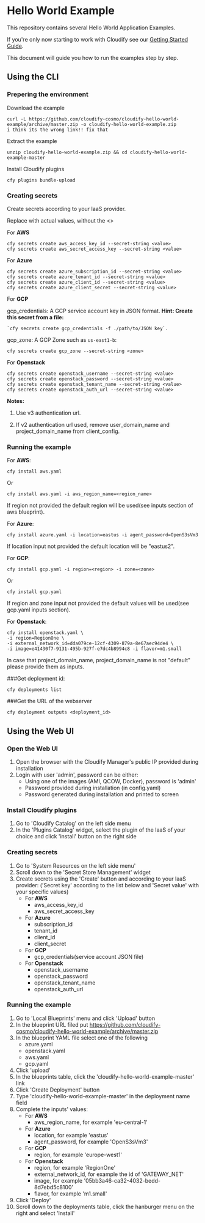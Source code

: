 # Hello World Example

This repository contains several Hello World Application Examples.

If you're only now starting to work with Cloudify see our [Getting Started Guide](https://cloudify.co/getting-started/).

This document will guide you how to run the examples step by step.


## Using the CLI


### Prepering the environment

Download the example
```shell
curl -L https://github.com/cloudify-cosmo/cloudify-hello-world-example/archive/master.zip -o cloudify-hello-world-example.zip
i think its the wrong link!! fix that 
```

Extract the example
```shell
unzip cloudify-hello-world-example.zip && cd cloudify-hello-world-example-master
```

Install Cloudify plugins
```shell
cfy plugins bundle-upload
```


### Creating secrets

Create secrets according to your IaaS provider.

Replace <value> with actual values, without the <>

For **AWS**
```shell
cfy secrets create aws_access_key_id --secret-string <value>
cfy secrets create aws_secret_access_key --secret-string <value>
```
 
For **Azure**
```shell
cfy secrets create azure_subscription_id --secret-string <value>
cfy secrets create azure_tenant_id --secret-string <value>
cfy secrets create azure_client_id --secret-string <value>
cfy secrets create azure_client_secret --secret-string <value>
```

For **GCP**

gcp_credentials: A GCP service account key in JSON format. **Hint: Create this secret from a file:**
```shell   
`cfy secrets create gcp_credentials -f ./path/to/JSON key`.
```                                             
gcp_zone: A GCP Zone such as `us-east1-b`:                                                              

```shell
cfy secrets create gcp_zone --secret-string <zone>                                                                                                                                              
```

For **Openstack**
```shell
cfy secrets create openstack_username --secret-string <value>
cfy secrets create openstack_password --secret-string <value>
cfy secrets create openstack_tenant_name --secret-string <value>
cfy secrets create openstack_auth_url --secret-string <value>
```

**Notes:** 

1. Use v3 authentication url.

2. If v2 authentication url used, remove user_domain_name and project_domain_name
from client_config. 
                  
         
### Running the example


For **AWS**:

```shell
cfy install aws.yaml 
```
Or 
```shell
cfy install aws.yaml -i aws_region_name=<region_name>
```
If region not provided the default region will be used(see inputs section of aws blueprint). 

For **Azure**:

```shell
cfy install azure.yaml -i location=eastus -i agent_password=OpenS3sVm3
```
If location input not provided the default location will be "eastus2".

For **GCP**:

```shell
cfy install gcp.yaml -i region=<region> -i zone=<zone>
```
Or 
```shell
cfy install gcp.yaml 
```
If region and zone input not provided the default values will be used(see gcp.yaml inputs section).

For **Openstack**:

```shell 
cfy install openstack.yaml \
-i region=RegionOne \
-i external_network_id=dda079ce-12cf-4309-879a-8e67aec94de4 \
-i image=e41430f7-9131-495b-927f-e7dc4b8994c8 -i flavor=m1.small
```
In case that project_domain_name, project_domain_name is not "default" please provide them as inputs.

###Get deployment id:       
```shell
cfy deployments list         
```
###Get the URL of the webserver
```shell
cfy deployment outputs <deployment_id>
```
## Using the Web UI

### Open the Web UI

1. Open the browser with the Cloudify Manager's public IP provided during installation
2. Login with user 'admin', password can be either:
    * Using one of the images (AMI, QCOW, Docker), password is 'admin'
    * Password provided during installation (in config.yaml)
    * Password generated during installation and printed to screen

### Install Cloudify plugins

1. Go to 'Cloudify Catalog' on the left side menu
2. In the 'Plugins Catalog' widget, select the plugin of the IaaS of your choice and click 'install' button on the right side

### Creating secrets

1. Go to 'System Resources on the left side menu'
2. Scroll down to the 'Secret Store Management' widget
3. Create secrets using the 'Create' button and according to your IaaS provider:
('Secret key' according to the list below and 'Secret value' with your specific values)
    * For **AWS**
        * aws_access_key_id
        * aws_secret_access_key
    * For **Azure**
        * subscription_id
        * tenant_id
        * client_id
        * client_secret
    * For **GCP**
        * gcp_credentials(service account JSON file)
    * For **Openstack**
         * openstack_username
         * openstack_password
         * openstack_tenant_name
         * openstack_auth_url
 

### Running the example

1. Go to 'Local Blueprints' menu and click 'Upload' button
2. In the blueprint URL filed put https://github.com/cloudify-cosmo/cloudify-hello-world-example/archive/master.zip
3. In the blueprint YAML file select one of the following  
    * azure.yaml
    * openstack.yaml
    * aws.yaml
    * gcp.yaml
4. Click 'upload'
5. In the blueprints table, click the 'cloudify-hello-world-example-master' link
6. Click 'Create Deployment' button
7. Type 'cloudify-hello-world-example-master' in the deployment name field
8. Complete the inputs' values:
    * For **AWS**
        * aws_region_name, for example 'eu-central-1'
    * For **Azure**
        * location, for example 'eastus'
        * agent_password, for example 'OpenS3sVm3'
    * For **GCP**
        * region, for example 'europe-west1'
    * For **Openstack**
         * region, for example 'RegionOne'
         * external_network_id, for example the id of 'GATEWAY_NET'
         * image, for example '05bb3a46-ca32-4032-bedd-8d7ebd5c8100'
         * flavor, for example 'm1.small'
9. Click 'Deploy'
10. Scroll down to the deployments table, click the hanburger menu on the right and select 'Install'

